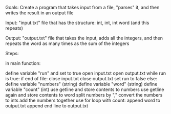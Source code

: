 Goals: Create a program that takes input from a file, "parses" it, and then writes the result in an output file

Input: "input.txt" file that has the structure:
int, int, int
word
(and this repeats)

Output: "output.txt" file that takes the input, adds all the integers, and then repeats the word as many times as the sum of the integers

Steps:

in main function:

define variable "run" and set to true
open input.txt
open output.txt
while run is true:
	if end of file:
		close input.txt
		close output.txt
		set run to false
	else:
		define variable "numbers" (string)
		define variable "word" (string)
		define variable "count" (int)
		use getline and store contents to numbers
		use getline again and store contents to word
		split numbers by ","
		convert the numbers to ints
		add the numbers together
		use for loop with count:
			append word to output.txt
		append end line to output.txt
